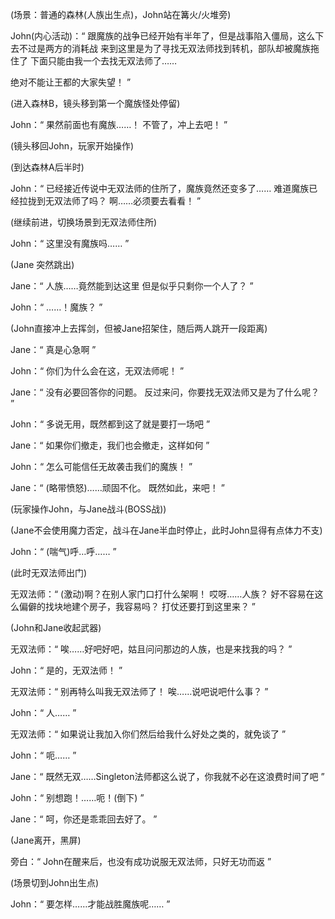 (场景：普通的森林(人族出生点)，John站在篝火/火堆旁)

John(内心活动)：“
  跟魔族的战争已经开始有半年了，但是战事陷入僵局，这么下去不过是两方的消耗战
  来到这里是为了寻找无双法师找到转机，部队却被魔族拖住了
  下面只能由我一个去找无双法师了……

  绝对不能让王都的大家失望！
”

(进入森林B，镜头移到第一个魔族怪处停留)

John：“
  果然前面也有魔族……！
  不管了，冲上去吧！
”

(镜头移回John，玩家开始操作)

(到达森林A后半时)

John：“
  已经接近传说中无双法师的住所了，魔族竟然还变多了……
  难道魔族已经拉拢到无双法师了吗？
  啊……必须要去看看！
”

(继续前进，切换场景到无双法师住所)

John：“
  这里没有魔族吗……
”

(Jane 突然跳出)

Jane：“
  人族……竟然能到达这里
  但是似乎只剩你一个人了？
”

John：“
  ……！魔族？
”

(John直接冲上去挥剑，但被Jane招架住，随后两人跳开一段距离)

Jane：“
  真是心急啊
”

John：“
  你们为什么会在这，无双法师呢！
”

Jane：“
  没有必要回答你的问题。
  反过来问，你要找无双法师又是为了什么呢？
”

John：“
  多说无用，既然都到这了就是要打一场吧
”

Jane：“
  如果你们撤走，我们也会撤走，这样如何
”

John：“
  怎么可能信任无故袭击我们的魔族！
”

Jane：“
  (略带愤怒)……顽固不化。
  既然如此，来吧！
”

(玩家操作John，与Jane战斗(BOSS战))

(Jane不会使用魔力否定，战斗在Jane半血时停止，此时John显得有点体力不支)

John：“
  (喘气)呼…呼……
”

(此时无双法师出门)

无双法师：“
  (激动)啊？在别人家门口打什么架啊！
  哎呀……人族？
  好不容易在这么偏僻的找块地建个房子，我容易吗？
  打仗还要打到这里来？
”

(John和Jane收起武器)

无双法师：“
  唉……好吧好吧，姑且问问那边的人族，也是来找我的吗？
”

John：“
  是的，无双法师！
”

无双法师：“
  别再特么叫我无双法师了！
  唉……说吧说吧什么事？
”

John：“
  人……
”

无双法师：“
  如果说让我加入你们然后给我什么好处之类的，就免谈了
”

John：“
  呃……
”

Jane：“
  既然无双……Singleton法师都这么说了，你我就不必在这浪费时间了吧
”

John：“
  别想跑！……呃！(倒下)
”

Jane：“
  呵，你还是乖乖回去好了。
”

(Jane离开，黑屏)

旁白：“
  John在醒来后，也没有成功说服无双法师，只好无功而返
”

(场景切到John出生点)

John：“
  要怎样……才能战胜魔族呢……
”